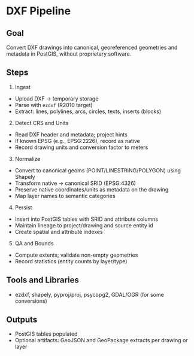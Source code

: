 # DXF Pipeline

## Goal
Convert DXF drawings into canonical, georeferenced geometries and metadata in PostGIS, without proprietary software.

## Steps
1) Ingest
- Upload DXF → temporary storage
- Parse with `ezdxf` (R2010 target)
- Extract: lines, polylines, arcs, circles, texts, inserts (blocks)

2) Detect CRS and Units
- Read DXF header and metadata; project hints
- If known EPSG (e.g., EPSG:2226), record as native
- Record drawing units and conversion factor to meters

3) Normalize
- Convert to canonical geoms (POINT/LINESTRING/POLYGON) using Shapely
- Transform native → canonical SRID (EPSG:4326)
- Preserve native coordinates/units as metadata on the drawing
- Map layer names to semantic categories

4) Persist
- Insert into PostGIS tables with SRID and attribute columns
- Maintain lineage to project/drawing and source entity id
- Create spatial and attribute indexes

5) QA and Bounds
- Compute extents; validate non-empty geometries
- Record statistics (entity counts by layer/type)

## Tools and Libraries
- ezdxf, shapely, pyproj/proj, psycopg2, GDAL/OGR (for some conversions)

## Outputs
- PostGIS tables populated
- Optional artifacts: GeoJSON and GeoPackage extracts per drawing or layer

